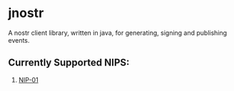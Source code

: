 # jnostr
A nostr client library, written in java, for generating, signing and publishing events.

## Currently Supported NIPS:
 1. [NIP-01](https://github.com/nostr-protocol/nips/blob/master/01.md)



 